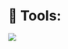 # 🔧 Tools:
<img src="https://img.shields.io/badge/Python-blue?style=flat-square&logo=Python&logoColor=white"/>
